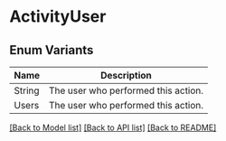 # ActivityUser

## Enum Variants

| Name | Description |
|---- | -----|
| String | The user who performed this action. |
| Users | The user who performed this action. |

[[Back to Model list]](../README.md#documentation-for-models) [[Back to API list]](../README.md#documentation-for-api-endpoints) [[Back to README]](../README.md)


